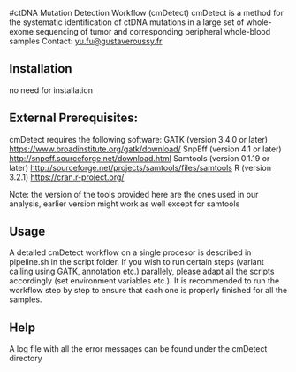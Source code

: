 #ctDNA Mutation Detection Workflow (cmDetect)
cmDetect is a method for the systematic identification of ctDNA mutations in a large set of whole-exome sequencing of tumor and corresponding peripheral whole-blood samples
Contact: yu.fu@gustaveroussy.fr

## Installation
no need for installation

## External Prerequisites:

cmDetect requires the following software:
GATK (version 3.4.0 or later)
https://www.broadinstitute.org/gatk/download/
SnpEff (version 4.1 or later)
http://snpeff.sourceforge.net/download.html
Samtools (version 0.1.19 or later)
http://sourceforge.net/projects/samtools/files/samtools
R (version 3.2.1) 
https://cran.r-project.org/

Note: the version of the tools provided here are the ones used in our analysis, earlier version might work as well except for samtools


## Usage

A detailed cmDetect workflow on a single procesor is described in pipeline.sh in the script folder.
If you wish to run certain steps (variant calling using GATK, annotation etc.) parallely, please adapt all the scripts accordingly (set environment variables etc.).
It is recommended to run the workflow step by step to ensure that each one is properly finished for all the samples.

## Help
A log file with all the error messages can be found under the cmDetect directory
 


